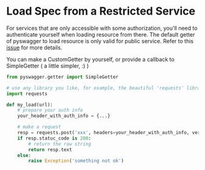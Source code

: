Load Spec from a Restricted Service
=========

For services that are only accessible with some authorization, you'll need to authenticate yourself when loading resource from there. The default getter of pyswagger to load resource is only valid for public service. Refer to this [issue](https://github.com/mission-liao/pyswagger/issues/107) for more details.

You can make a CustomGetter by yourself, or provide a callback to SimpleGetter ( a little simpler, :) )
```python
from pyswagger.getter import SimpleGetter

# use any library you like, for example, the beautiful 'requests' library
import requests

def my_load(url):
    # prepare your auth info
    your_header_with_auth_info = {...}

    # make a request
    resp = requests.post('xxx', headers=your_header_with_auth_info, verify=False)
    if resp.statuc_code is 200:
        # return the raw string
        return resp.text
    else:
        raise Exception('something not ok')
```

